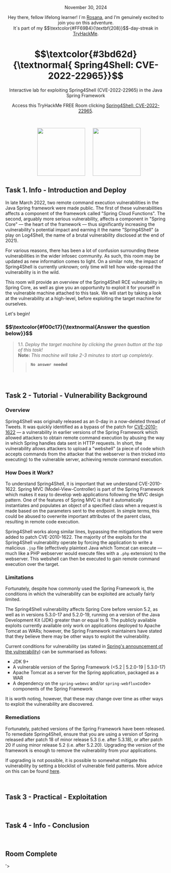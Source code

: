 <p align="center">November 30, 2024</p>
<p align="center">Hey there, fellow lifelong learner! I´m <a href="https://www.linkedin.com/in/rosanafssantos/">Rosana</a>, and I’m genuinely excited to join you on this adventure.<br>
It´s part of my $$\textcolor{#FF69B4}{\textbf{208}}$$-day-streak in  <a href="https://tryhackme.com/r/hacktivities">TryHackMe</a>.</p>

<h1 align="center">
  $$\textcolor{#3bd62d}{\textnormal{ Spring4Shell: CVE-2022-22965}}$$
</h1>
<p align="center">Interactive lab for exploiting Spring4Shell (CVE-2022-22965) in the Java Spring Framework</p>
<p align="center">Access this TryHackMe FREE Room clicking <a href="https://tryhackme.com/r/room/spring4shell">Spring4Shell: CVE-2022-22965</a>.</p><br>
<p align="center">
  <img height="150px" hspace="20" src="https://github.com/user-attachments/assets/33f21416-dc8a-4e41-869d-cf884ca27481">
  <img height="150px" src="https://github.com/user-attachments/assets/2d60414b-1068-44d4-b21d-a1c99e6db148">
</p>

<h2>Task 1. Info - Introduction and Deploy<a id='1'></a></h2>
<p>In late March 2022, two remote command execution vulnerabilities in the Java Spring framework were made public. The first of these vulnerabilities affects a component of the framework called "Spring Cloud Functions". The second, arguably more serious vulnerability, affects a component in  "Spring Core" —  the heart of the framework — thus significantly increasing the vulnerability's potential impact and earning it the name "Spring4Shell" (a play on Log4Shell, the name of a brutal vulnerability disclosed at the end of 2021).<br>

For various reasons, there has been a lot of confusion surrounding these vulnerabilities in the wider infosec community. As such, this room may be updated as new information comes to light. On a similar note, the impact of Spring4Shell is currently unknown; only time will tell how wide-spread the vulnerability is in the wild.<br>

This room will provide an overview of the Spring4Shell RCE vulnerability in Spring Core, as well as give you an opportunity to exploit it for yourself in the vulnerable machine attached to this task. We will start by taking a look at the vulnerability at a high-level, before exploiting the target machine for ourselves.<br>

Let's begin!</p>


<h3 align="left"> $$\textcolor{#f00c17}{\textnormal{Answer the question below}}$$ </h3>

> 1.1. <em>Deploy the target machine by clicking the green button at the top of this task!</em><br>
> <strong>Note:</strong> <em>This machine will take 2-3 minutes to start up completely</em>.<a id='1.1'></a>
>> <code><strong>No answer needed</strong></code><br><br>

<br>
<h2>Task 2 - Tutorial - Vulnerability Background<a id='2'></a></h2>

<h3>Overview</h3>
<p>Spring4Shell was originally released as an 0-day in a now-deleted thread of Tweets. It was quickly identified as a bypass of the patch for <a href="https://cve.mitre.org/cgi-bin/cvename.cgi?name=CVE-2010-1622">CVE-2010-1622</a> — a vulnerability in earlier versions of the Spring Framework which allowed attackers to obtain remote command execution by abusing the way in which Spring handles data sent in HTTP requests. In short, the vulnerability allows attackers to upload a "webshell" (a piece of code which accepts commands from the attacker that the webserver is then tricked into executing) to the vulnerable server, achieving remote command execution.</p>

<h3>How Does it Work?</h3>
<p>To understand Spring4Shell, it is important that we understand CVE-2010-1622. Spring MVC (Model-View-Controller) is part of the Spring Framework which makes it easy to develop web applications following the MVC design pattern. One of the features of Spring MVC is that it automatically instantiates and populates an object of a specified class when a request is made based on the parameters sent to the endpoint. In simple terms, this could be abused to overwrite important attributes of the parent class, resulting in remote code execution.<br>

Spring4Shell works along similar lines, bypassing the mitigations that were added to patch CVE-2010-1622. The majority of the exploits for the Spring4Shell vulnerability operate by forcing the application to write a malicious <code>.jsp</code> file (effectively plaintext Java which Tomcat can execute — much like a PHP webserver would execute files with a <code>.php</code> extension) to the webserver. This webshell can then be executed to gain remote command execution over the target.</p>

<h3>Limitations</h3>
<p>Fortunately, despite how commonly used the Spring Framework is, the conditions in which the vulnerability can be exploited are actually fairly limited.<br>

The Spring4Shell vulnerability affects Spring Core before version 5.2, as well as in versions 5.3.0-17 and 5.2.0-19, running on a version of the Java Development Kit (JDK) greater than or equal to 9. The publicly available exploits currently available only work on applications deployed to Apache Tomcat as WARs; however, the Spring Framework maintainers have stated that they believe there may be other ways to exploit the vulnerability.<br>

Current conditions for vulnerability (as stated in <a href="https://spring.io/blog/2022/03/31/spring-framework-rce-early-announcement">Spring's announcement of the vulnerability</a>) can be summarised as follows:</p>

<ul style="list-style-type:square">
    <li>JDK 9+</li>
    <li>A vulnerable version of the Spring Framework (<5.2 | 5.2.0-19 | 5.3.0-17)</li>
    <li>Apache Tomcat as a server for the Spring application, packaged as a WAR</li>
    <li>A dependency on the <code>spring-webmvc</code> and/or <code>spring-webflux</code>code> components of the Spring Framework</li>
</ul></p>

<p>It is worth noting, however, that these may change over time as other ways to exploit the vulnerability are discovered.</p>

<h3>Remediations</h3>
<p>Fortunately, patched versions of the Spring Framework have been released. To remediate Spring4Shell, ensure that you are using a version of Spring released after patch 18 of minor release 5.3 (i.e. after 5.3.18), or after patch 20 if using minor release 5.2 (i.e. after 5.2.20). Upgrading the version of the framework is enough to remove the vulnerability from your applications.<br>

If upgrading is not possible, it is possible to somewhat mitigate this vulnerability by setting a blocklist of vulnerable field patterns. More advice on this can be found <a href="https://spring.io/blog/2022/03/31/spring-framework-rce-early-announcement">here</a>.</p>


<br>
<h2>Task 3 - Practical - Exploitation<a id='3'></a></h2>

<br>
<h2>Task 4 - Info - Conclusion<a id='4'></a></h2>

<br>
<h2>Room Complete<a id='5
                   
<br>
<h2>My Journey<a id='6'></a></h2>'></a></h2>
